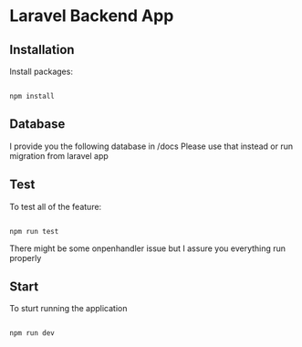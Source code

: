
# Laravel Backend App

  

## Installation

Install packages:

  

```shell

npm install

```

  
## Database

I provide you the following database in /docs
Please use that instead or run migration from laravel app

  

## Test

To test all of the feature:

```shell

npm run test

```

There might be some onpenhandler issue but I assure you everything run properly


## Start
To sturt running the application

```shell

npm run dev

```